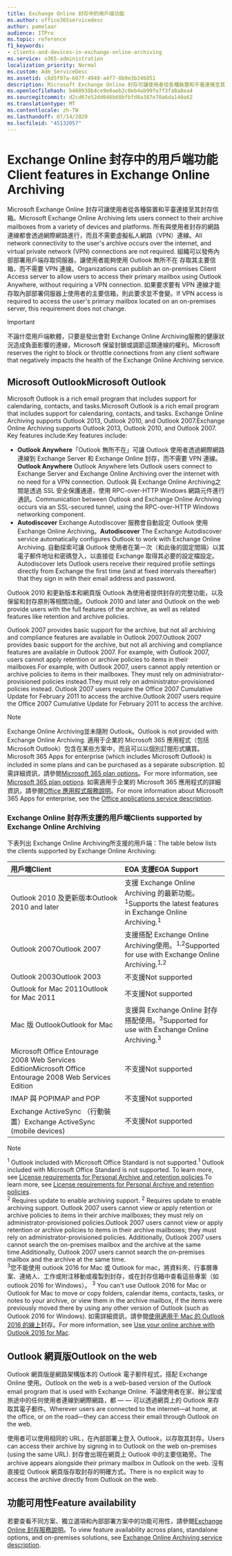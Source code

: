 ```yaml
---
title: Exchange Online 封存中的用戶端功能
ms.author: office365servicedesc
author: pamelaar
audience: ITPro
ms.topic: reference
f1_keywords:
- clients-and-devices-in-exchange-online-archiving
ms.service: o365-administration
localization_priority: Normal
ms.custom: Adm_ServiceDesc
ms.assetid: c8d5f97a-607f-4949-a4f7-0b9e3b246851
description: Microsoft Exchange Online 封存可讓使用者從各種裝置和平臺連接至其封存信箱。 所有與使用者封存的網路連線都會透過網際網路進行，而且不需要虛擬私人網路（VPN）連線。 組織可以發佈內部部署用戶端存取伺服器，讓使用者能夠使用 Outlook 無所不在 存取其主要信箱，而不需要 VPN 連線。 如果要求要有 VPN 連線才能存取內部部署伺服器上使用者的主要信箱，則此要求並不會變。
ms.openlocfilehash: b460938b4ce9e0aeb2c0eb4ab99fe7f3fa8a8ea4
ms.sourcegitcommit: d2cd67e52dd646b68bfbfd8a387e70a6da140a62
ms.translationtype: MT
ms.contentlocale: zh-TW
ms.lasthandoff: 07/14/2020
ms.locfileid: "45132057"
---
```

# <a name="client-features-in-exchange-online-archiving"></a><span data-ttu-id="541c3-106">Exchange Online 封存中的用戶端功能</span><span class="sxs-lookup"><span data-stu-id="541c3-106">Client features in Exchange Online Archiving</span></span>

<span data-ttu-id="541c3-107">Microsoft Exchange Online 封存可讓使用者從各種裝置和平臺連接至其封存信箱。</span><span class="sxs-lookup"><span data-stu-id="541c3-107">Microsoft Exchange Online Archiving lets users connect to their archive mailboxes from a variety of devices and platforms.</span></span> <span data-ttu-id="541c3-108">所有與使用者封存的網路連線都會透過網際網路進行，而且不需要虛擬私人網路（VPN）連線。</span><span class="sxs-lookup"><span data-stu-id="541c3-108">All network connectivity to the user's archive occurs over the internet, and virtual private network (VPN) connections are not required.</span></span> <span data-ttu-id="541c3-109">組織可以發佈內部部署用戶端存取伺服器，讓使用者能夠使用 Outlook 無所不在 存取其主要信箱，而不需要 VPN 連線。</span><span class="sxs-lookup"><span data-stu-id="541c3-109">Organizations can publish an on-premises Client Access server to allow users to access their primary mailbox using Outlook Anywhere, without requiring a VPN connection.</span></span> <span data-ttu-id="541c3-110">如果要求要有 VPN 連線才能存取內部部署伺服器上使用者的主要信箱，則此要求並不會變。</span><span class="sxs-lookup"><span data-stu-id="541c3-110">If VPN access is required to access the user's primary mailbox located on an on-premises server, this requirement does not change.</span></span>
  
> [!IMPORTANT]
> <span data-ttu-id="541c3-111">不論什麼用戶端軟體，只要是發出會對 Exchange Online Archiving服務的健康狀況造成負面影響的連線，Microsoft 保留封鎖或調節這類連線的權利。</span><span class="sxs-lookup"><span data-stu-id="541c3-111">Microsoft reserves the right to block or throttle connections from any client software that negatively impacts the health of the Exchange Online Archiving service.</span></span>
  
## <a name="microsoft-outlook"></a><span data-ttu-id="541c3-112">Microsoft Outlook</span><span class="sxs-lookup"><span data-stu-id="541c3-112">Microsoft Outlook</span></span>

<span data-ttu-id="541c3-113">Microsoft Outlook is a rich email program that includes support for calendaring, contacts, and tasks.</span><span class="sxs-lookup"><span data-stu-id="541c3-113">Microsoft Outlook is a rich email program that includes support for calendaring, contacts, and tasks.</span></span> <span data-ttu-id="541c3-114">Exchange Online Archiving supports Outlook 2013, Outlook 2010, and Outlook 2007.</span><span class="sxs-lookup"><span data-stu-id="541c3-114">Exchange Online Archiving supports Outlook 2013, Outlook 2010, and Outlook 2007.</span></span> <span data-ttu-id="541c3-115">Key features include:</span><span class="sxs-lookup"><span data-stu-id="541c3-115">Key features include:</span></span>
  
- <span data-ttu-id="541c3-116">**Outlook Anywhere**「Outlook 無所不在」可讓 Outlook 使用者透過網際網路連線到 Exchange Server 和 Exchange Online 封存，而不需要 VPN 連線。</span><span class="sxs-lookup"><span data-stu-id="541c3-116">**Outlook Anywhere** Outlook Anywhere lets Outlook users connect to Exchange Server and Exchange Online Archiving over the internet with no need for a VPN connection.</span></span> <span data-ttu-id="541c3-117">Outlook 與 Exchange Online Archiving之間是透過 SSL 安全保護通道，使用 RPC-over-HTTP Windows 網路元件進行通訊。</span><span class="sxs-lookup"><span data-stu-id="541c3-117">Communication between Outlook and Exchange Online Archiving occurs via an SSL-secured tunnel, using the RPC-over-HTTP Windows networking component.</span></span>    
- <span data-ttu-id="541c3-118">**Autodiscover** Exchange Autodiscover 服務會自動設定 Outlook 使用Exchange Online Archiving。</span><span class="sxs-lookup"><span data-stu-id="541c3-118">**Autodiscover** The Exchange Autodiscover service automatically configures Outlook to work with Exchange Online Archiving.</span></span> <span data-ttu-id="541c3-119">自動探索可讓 Outlook 使用者在第一次（和此後的固定間隔）以其電子郵件地址和密碼登入，以直接從 Exchange 取得其必要的設定檔設定。</span><span class="sxs-lookup"><span data-stu-id="541c3-119">Autodiscover lets Outlook users receive their required profile settings directly from Exchange the first time (and at fixed intervals thereafter) that they sign in with their email address and password.</span></span> 

<span data-ttu-id="541c3-120">Outlook 2010 和更新版本和網頁版 Outlook 為使用者提供封存的完整功能，以及保留和封存原則等相關功能。</span><span class="sxs-lookup"><span data-stu-id="541c3-120">Outlook 2010 and later and Outlook on the web provide users with the full features of the archive, as well as related features like retention and archive policies.</span></span>
  
<span data-ttu-id="541c3-121">Outlook 2007 provides basic support for the archive, but not all archiving and compliance features are available in Outlook 2007.</span><span class="sxs-lookup"><span data-stu-id="541c3-121">Outlook 2007 provides basic support for the archive, but not all archiving and compliance features are available in Outlook 2007.</span></span> <span data-ttu-id="541c3-122">For example, with Outlook 2007, users cannot apply retention or archive policies to items in their mailboxes.</span><span class="sxs-lookup"><span data-stu-id="541c3-122">For example, with Outlook 2007, users cannot apply retention or archive policies to items in their mailboxes.</span></span> <span data-ttu-id="541c3-123">They must rely on administrator-provisioned policies instead.</span><span class="sxs-lookup"><span data-stu-id="541c3-123">They must rely on administrator-provisioned policies instead.</span></span> <span data-ttu-id="541c3-124">Outlook 2007 users require the Office 2007 Cumulative Update for February 2011 to access the archive.</span><span class="sxs-lookup"><span data-stu-id="541c3-124">Outlook 2007 users require the Office 2007 Cumulative Update for February 2011 to access the archive.</span></span>
  
> [!NOTE]
> <span data-ttu-id="541c3-125">Exchange Online Archiving並未隨附 Outlook。</span><span class="sxs-lookup"><span data-stu-id="541c3-125">Outlook is not provided with Exchange Online Archiving.</span></span> <span data-ttu-id="541c3-126">適用于企業的 Microsoft 365 應用程式（包括 Microsoft Outlook）包含在某些方案中，而且可以以個別訂閱形式購買。</span><span class="sxs-lookup"><span data-stu-id="541c3-126">Microsoft 365 Apps for enterprise (which includes Microsoft Outlook) is included in some plans and can be purchased as a separate subscription.</span></span> <span data-ttu-id="541c3-127">如需詳細資訊，請參閱[Microsoft 365 plan options](../office-365-platform-service-description/office-365-plan-options.md)。</span><span class="sxs-lookup"><span data-stu-id="541c3-127">For more information, see [Microsoft 365 plan options](../office-365-platform-service-description/office-365-plan-options.md).</span></span> <span data-ttu-id="541c3-128">如需適用于企業的 Microsoft 365 應用程式的詳細資訊，請參閱[Office 應用程式服務說明](../office-applications-service-description/office-applications-service-description.md)。</span><span class="sxs-lookup"><span data-stu-id="541c3-128">For more information about Microsoft 365 Apps for enterprise, see the [Office applications service description](../office-applications-service-description/office-applications-service-description.md).</span></span> 
  
### <a name="clients-supported-by-exchange-online-archiving"></a><span data-ttu-id="541c3-129">Exchange Online 封存所支援的用戶端</span><span class="sxs-lookup"><span data-stu-id="541c3-129">Clients supported by Exchange Online Archiving</span></span>

<span data-ttu-id="541c3-130">下表列出 Exchange Online Archiving所支援的用戶端：</span><span class="sxs-lookup"><span data-stu-id="541c3-130">The table below lists the clients supported by Exchange Online Archiving:</span></span>
  
|<span data-ttu-id="541c3-131">**用戶端**</span><span class="sxs-lookup"><span data-stu-id="541c3-131">**Client**</span></span>|<span data-ttu-id="541c3-132">**EOA 支援**</span><span class="sxs-lookup"><span data-stu-id="541c3-132">**EOA Support**</span></span>|
|:-----|:-----|
|<span data-ttu-id="541c3-133">Outlook 2010 及更新版本</span><span class="sxs-lookup"><span data-stu-id="541c3-133">Outlook 2010 and later</span></span>  <br/> |<span data-ttu-id="541c3-134">支援 Exchange Online Archiving 的最新功能。<sup>1</sup></span><span class="sxs-lookup"><span data-stu-id="541c3-134">Supports the latest features in Exchange Online Archiving.<sup>1</sup></span></span> <br/> |
|<span data-ttu-id="541c3-135">Outlook 2007</span><span class="sxs-lookup"><span data-stu-id="541c3-135">Outlook 2007</span></span>  <br/> |<span data-ttu-id="541c3-136">支援搭配 Exchange Online Archiving使用。<sup>1,2</sup></span><span class="sxs-lookup"><span data-stu-id="541c3-136">Supported for use with Exchange Online Archiving.<sup>1,2</sup></span></span> <br/> |
|<span data-ttu-id="541c3-137">Outlook 2003</span><span class="sxs-lookup"><span data-stu-id="541c3-137">Outlook 2003</span></span>  <br/> |<span data-ttu-id="541c3-138">不支援</span><span class="sxs-lookup"><span data-stu-id="541c3-138">Not supported</span></span>  <br/> |
|<span data-ttu-id="541c3-139">Outlook for Mac 2011</span><span class="sxs-lookup"><span data-stu-id="541c3-139">Outlook for Mac 2011</span></span>  <br/> |<span data-ttu-id="541c3-140">不支援</span><span class="sxs-lookup"><span data-stu-id="541c3-140">Not supported</span></span>  <br/> |
|<span data-ttu-id="541c3-141">Mac 版 Outlook</span><span class="sxs-lookup"><span data-stu-id="541c3-141">Outlook for Mac</span></span>  <br/> |<span data-ttu-id="541c3-142">支援與 Exchange Online 封存搭配使用。<sup>3</sup></span><span class="sxs-lookup"><span data-stu-id="541c3-142">Supported for use with Exchange Online Archiving.<sup>3</sup></span></span> <br/> |
|<span data-ttu-id="541c3-143">Microsoft Office Entourage 2008 Web Services Edition</span><span class="sxs-lookup"><span data-stu-id="541c3-143">Microsoft Office Entourage 2008 Web Services Edition</span></span>  <br/> |<span data-ttu-id="541c3-144">不支援</span><span class="sxs-lookup"><span data-stu-id="541c3-144">Not supported</span></span>  <br/> |
|<span data-ttu-id="541c3-145">IMAP 與 POP</span><span class="sxs-lookup"><span data-stu-id="541c3-145">IMAP and POP</span></span>  <br/> |<span data-ttu-id="541c3-146">不支援</span><span class="sxs-lookup"><span data-stu-id="541c3-146">Not supported</span></span>  <br/> |
|<span data-ttu-id="541c3-147">Exchange ActiveSync （行動裝置）</span><span class="sxs-lookup"><span data-stu-id="541c3-147">Exchange ActiveSync (mobile devices)</span></span>  <br/> |<span data-ttu-id="541c3-148">不支援</span><span class="sxs-lookup"><span data-stu-id="541c3-148">Not supported</span></span>  <br/> |
   
> [!NOTE]
> <span data-ttu-id="541c3-149"><sup>1</sup> Outlook included with Microsoft Office Standard is not supported.</span><span class="sxs-lookup"><span data-stu-id="541c3-149"><sup>1</sup> Outlook included with Microsoft Office Standard is not supported.</span></span> <span data-ttu-id="541c3-150">To learn more, see [License requirements for Personal Archive and retention policies](https://support.office.com/article/Outlook-license-requirements-for-Exchange-features-46B6B7C5-C3CA-43E5-8424-1E2807917C99).</span><span class="sxs-lookup"><span data-stu-id="541c3-150">To learn more, see [License requirements for Personal Archive and retention policies](https://support.office.com/article/Outlook-license-requirements-for-Exchange-features-46B6B7C5-C3CA-43E5-8424-1E2807917C99).</span></span> <br/><span data-ttu-id="541c3-151"> 
<sup>2</sup> Requires update to enable archiving support.</span><span class="sxs-lookup"><span data-stu-id="541c3-151"> 
<sup>2</sup> Requires update to enable archiving support.</span></span> <span data-ttu-id="541c3-152">Outlook 2007 users cannot view or apply retention or archive policies to items in their archive mailboxes; they must rely on administrator-provisioned policies.</span><span class="sxs-lookup"><span data-stu-id="541c3-152">Outlook 2007 users cannot view or apply retention or archive policies to items in their archive mailboxes; they must rely on administrator-provisioned policies.</span></span> <span data-ttu-id="541c3-153">Additionally, Outlook 2007 users cannot search the on-premises mailbox and the archive at the same time.</span><span class="sxs-lookup"><span data-stu-id="541c3-153">Additionally, Outlook 2007 users cannot search the on-premises mailbox and the archive at the same time.</span></span> <br/><span data-ttu-id="541c3-154"> 
<sup>3</sup>您不能使用 outlook 2016 for Mac 或 Outlook for mac，將資料夾、行事曆專案、連絡人、工作或附注移動或複製到封存，或在封存信箱中查看這些專案（如 outlook 2016 for Windows）。</span><span class="sxs-lookup"><span data-stu-id="541c3-154"> 
<sup>3</sup> You can't use Outlook 2016 for Mac or Outlook for Mac to move or copy folders, calendar items, contacts, tasks, or notes to your archive, or view them in the archive mailbox, if the items were previously moved there by using any other version of Outlook (such as Outlook 2016 for Windows).</span></span> <span data-ttu-id="541c3-155">如需詳細資訊，請參閱[使用適用于 Mac 的 Outlook 2016 的線上](https://support.office.com/article/Use-your-online-archive-with-Outlook-2016-for-Mac-45b8439c-2982-4b6b-9097-eed71dbfe238)封存。</span><span class="sxs-lookup"><span data-stu-id="541c3-155">For more information, see [Use your online archive with Outlook 2016 for Mac](https://support.office.com/article/Use-your-online-archive-with-Outlook-2016-for-Mac-45b8439c-2982-4b6b-9097-eed71dbfe238).</span></span> 

## <a name="outlook-on-the-web"></a><span data-ttu-id="541c3-156">Outlook 網頁版</span><span class="sxs-lookup"><span data-stu-id="541c3-156">Outlook on the web</span></span>

<span data-ttu-id="541c3-157">Outlook 網頁版是網路架構版本的 Outlook 電子郵件程式，搭配 Exchange Online 使用。</span><span class="sxs-lookup"><span data-stu-id="541c3-157">Outlook on the web is a web-based version of the Outlook email program that is used with Exchange Online.</span></span> <span data-ttu-id="541c3-158">不論使用者在家、辦公室或旅途中的任何使用者連線到網際網路，都 &mdash; &mdash; 可以透過網頁上的 Outlook 來存取其電子郵件。</span><span class="sxs-lookup"><span data-stu-id="541c3-158">Wherever users are connected to the internet&mdash;at home, at the office, or on the road&mdash;they can access their email through Outlook on the web.</span></span>
  
<span data-ttu-id="541c3-159">使用者可以使用相同的 URL，在內部部署上登入 Outlook，以存取其封存。</span><span class="sxs-lookup"><span data-stu-id="541c3-159">Users can access their archive by signing in to Outlook on the web on-premises (using the same URL).</span></span> <span data-ttu-id="541c3-160">封存會出現在網頁上 Outlook 中的主要信箱旁。</span><span class="sxs-lookup"><span data-stu-id="541c3-160">The archive appears alongside their primary mailbox in Outlook on the web.</span></span> <span data-ttu-id="541c3-161">沒有直接從 Outlook 網頁版存取封存的明確方式。</span><span class="sxs-lookup"><span data-stu-id="541c3-161">There is no explicit way to access the archive directly from Outlook on the web.</span></span>
  
## <a name="feature-availability"></a><span data-ttu-id="541c3-162">功能可用性</span><span class="sxs-lookup"><span data-stu-id="541c3-162">Feature availability</span></span>

<span data-ttu-id="541c3-163">若要查看不同方案、獨立選項和內部部署方案中的功能可用性，請參閱[Exchange Online 封存服務說明](exchange-online-archiving-service-description.md)。</span><span class="sxs-lookup"><span data-stu-id="541c3-163">To view feature availability across plans, standalone options, and on-premises solutions, see [Exchange Online Archiving service description](exchange-online-archiving-service-description.md).</span></span>